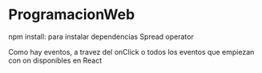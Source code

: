 # ProgramacionWeb

npm install: para instalar dependencias
Spread operator

Como hay eventos, a travez del onClick o todos los eventos que empiezan con on disponibles en React

